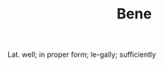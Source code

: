 ---
title: Bene
letter: B
permalink: "/definitions/bene.html"
body: Lat. well; in proper form; le-gally; sufficiently
published_at: '2018-07-07'
layout: post
---